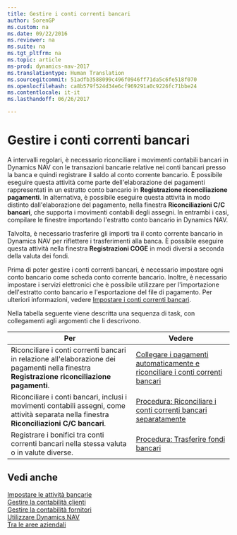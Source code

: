 ```yaml
---
title: Gestire i conti correnti bancari
author: SorenGP
ms.custom: na
ms.date: 09/22/2016
ms.reviewer: na
ms.suite: na
ms.tgt_pltfrm: na
ms.topic: article
ms-prod: dynamics-nav-2017
ms.translationtype: Human Translation
ms.sourcegitcommit: 51adfb3588099c496f0946ff71da5c6fe518f070
ms.openlocfilehash: ca8b579f524d34e6cf969291a0c9226fc71bbe24
ms.contentlocale: it-it
ms.lasthandoff: 06/26/2017

---
```


# <a name="manage-bank-accounts"></a>Gestire i conti correnti bancari
A intervalli regolari, è necessario riconciliare i movimenti contabili bancari in Dynamics NAV con le transazioni bancarie relative nei conti bancari presso la banca e quindi registrare il saldo al conto corrente bancario. È possibile eseguire questa attività come parte dell'elaborazione dei pagamenti rappresentati in un estratto conto bancario in **Registrazione riconciliazione pagamenti**. In alternativa, è possibile eseguire questa attività in modo distinto dall'elaborazione del pagamento, nella finestra **Riconciliazioni C/C bancari**, che supporta i movimenti contabili degli assegni. In entrambi i casi, compilare le finestre importando l'estratto conto bancario in Dynamics NAV.

Talvolta, è necessario trasferire gli importi tra il conto corrente bancario in Dynamics NAV per riflettere i trasferimenti alla banca. È possibile eseguire questa attività nella finestra **Registrazioni COGE** in modi diversi a seconda della valuta dei fondi.

Prima di poter gestire i conti correnti bancari, è necessario impostare ogni conto bancario come scheda conto corrente bancario. Inoltre, è necessario impostare i servizi elettronici che è possibile utilizzare per l'importazione dell'estratto conto bancario e l'esportazione del file di pagamento. Per ulteriori informazioni, vedere [Impostare i conti correnti bancari](bank-setup-banking.md).

Nella tabella seguente viene descritta una sequenza di task, con collegamenti agli argomenti che li descrivono.

|Per |Vedere |
|---|----|
|Riconciliare i conti correnti bancari in relazione all'elaborazione dei pagamenti nella finestra **Registrazione riconciliazione pagamenti**.|[Collegare i pagamenti automaticamente e riconciliare i conti correnti bancari](receivables-apply-payments-auto-reconcile-bank-accounts.md)|
|Riconciliare i conti bancari, inclusi i movimenti contabili assegni, come attività separata nella finestra **Riconciliazioni C/C bancari**.|[Procedura: Riconciliare i conti correnti bancari separatamente](bank-how-reconcile-bank-accounts-separately.md)|
|Registrare i bonifici tra conti correnti bancari nella stessa valuta o in valute diverse.|[Procedura: Trasferire fondi bancari](bank-how-transfer-bank-funds.md)
## <a name="see-also"></a>Vedi anche  
[Impostare le attività bancarie](bank-setup-banking.md)  
[Gestire la contabilità clienti](receivables-manage-receivables.md)  
[Gestire la contabilità fornitori](payables-manage-payables.md)    
[Utilizzare Dynamics NAV](ui-work-product.md)  
[Tra le aree aziendali](ui-across-business-areas.md)

